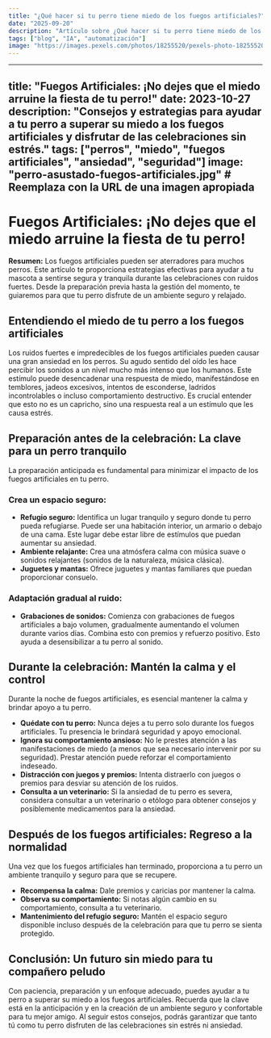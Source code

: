 ```yaml
---
title: "¿Qué hacer si tu perro tiene miedo de los fuegos artificiales?"
date: "2025-09-20"
description: "Artículo sobre ¿Qué hacer si tu perro tiene miedo de los fuegos artificiales?"
tags: ["blog", "IA", "automatización"]
image: "https://images.pexels.com/photos/18255520/pexels-photo-18255520.png?auto=compress&cs=tinysrgb&h=350"
---
```


---
title: "Fuegos Artificiales: ¡No dejes que el miedo arruine la fiesta de tu perro!"
date: 2023-10-27
description: "Consejos y estrategias para ayudar a tu perro a superar su miedo a los fuegos artificiales y disfrutar de las celebraciones sin estrés."
tags: ["perros", "miedo", "fuegos artificiales", "ansiedad", "seguridad"]
image: "perro-asustado-fuegos-artificiales.jpg" # Reemplaza con la URL de una imagen apropiada
---

# Fuegos Artificiales: ¡No dejes que el miedo arruine la fiesta de tu perro!

**Resumen:** Los fuegos artificiales pueden ser aterradores para muchos perros.  Este artículo te proporciona estrategias efectivas para ayudar a tu mascota a sentirse segura y tranquila durante las celebraciones con ruidos fuertes.  Desde la preparación previa hasta la gestión del momento, te guiaremos para que tu perro disfrute de un ambiente seguro y relajado.


##  Entendiendo el miedo de tu perro a los fuegos artificiales

Los ruidos fuertes e impredecibles de los fuegos artificiales pueden causar una gran ansiedad en los perros.  Su agudo sentido del oído les hace percibir los sonidos a un nivel mucho más intenso que los humanos.  Este estímulo puede desencadenar una respuesta de miedo, manifestándose en temblores, jadeos excesivos, intentos de esconderse, ladridos incontrolables o incluso comportamiento destructivo. Es crucial entender que esto no es un capricho, sino una respuesta real a un estímulo que les causa estrés.


## Preparación antes de la celebración: La clave para un perro tranquilo

La preparación anticipada es fundamental para minimizar el impacto de los fuegos artificiales en tu perro.

### Crea un espacio seguro:

* **Refugio seguro:** Identifica un lugar tranquilo y seguro donde tu perro pueda refugiarse. Puede ser una habitación interior, un armario o debajo de una cama.  Este lugar debe estar libre de estímulos que puedan aumentar su ansiedad.
* **Ambiente relajante:**  Crea una atmósfera calma con música suave o sonidos relajantes (sonidos de la naturaleza, música clásica).
* **Juguetes y mantas:** Ofrece juguetes y mantas familiares que puedan proporcionar consuelo.

###  Adaptación gradual al ruido:

* **Grabaciones de sonidos:**  Comienza con grabaciones de fuegos artificiales a bajo volumen, gradualmente aumentando el volumen durante varios días.  Combina esto con premios y refuerzo positivo.  Esto ayuda a desensibilizar a tu perro al sonido.

## Durante la celebración: Mantén la calma y el control

Durante la noche de fuegos artificiales, es esencial mantener la calma y brindar apoyo a tu perro.

* **Quédate con tu perro:** Nunca dejes a tu perro solo durante los fuegos artificiales. Tu presencia le brindará seguridad y apoyo emocional.
* **Ignora su comportamiento ansioso:** No le prestes atención a las manifestaciones de miedo (a menos que sea necesario intervenir por su seguridad).  Prestar atención puede reforzar el comportamiento indeseado.
* **Distracción con juegos y premios:**  Intenta distraerlo con juegos o premios para desviar su atención de los ruidos.
* **Consulta a un veterinario:** Si la ansiedad de tu perro es severa, considera consultar a un veterinario o etólogo para obtener consejos y posiblemente medicamentos para la ansiedad.

##  Después de los fuegos artificiales: Regreso a la normalidad

Una vez que los fuegos artificiales han terminado, proporciona a tu perro un ambiente tranquilo y seguro para que se recupere.

* **Recompensa la calma:**  Dale premios y caricias por mantener la calma.
* **Observa su comportamiento:**  Si notas algún cambio en su comportamiento, consulta a tu veterinario.
* **Mantenimiento del refugio seguro:**  Mantén el espacio seguro disponible incluso después de la celebración para que tu perro se sienta protegido.

##  Conclusión: Un futuro sin miedo para tu compañero peludo

Con paciencia, preparación y un enfoque adecuado, puedes ayudar a tu perro a superar su miedo a los fuegos artificiales.  Recuerda que la clave está en la anticipación y en la creación de un ambiente seguro y confortable para tu mejor amigo.  Al seguir estos consejos, podrás garantizar que tanto tú como tu perro disfruten de las celebraciones sin estrés ni ansiedad.
